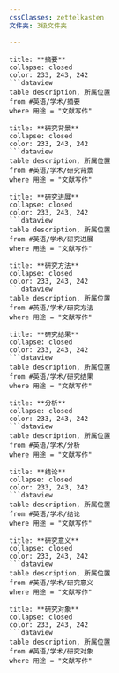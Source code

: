 ```yaml
---
cssClasses: zettelkasten
文件夹: 3级文件夹

---
```


```ad-todo
title: **摘要**
collapse: closed
color: 233, 243, 242
```dataview
table description, 所属位置
from #英语/学术/摘要
where 用途 = "文献写作"
```

```ad-todo
title: **研究背景**
collapse: closed
color: 233, 243, 242
```dataview
table description, 所属位置
from #英语/学术/研究背景
where 用途 = "文献写作"
```


```ad-todo
title: **研究进展**
collapse: closed
color: 233, 243, 242
```dataview
table description, 所属位置
from #英语/学术/研究进展
where 用途 = "文献写作"
```

```ad-todo
title: **研究方法**
collapse: closed
color: 233, 243, 242
```dataview
table description, 所属位置
from #英语/学术/研究方法
where 用途 = "文献写作"
```

```ad-todo
title: **研究结果**
collapse: closed
color: 233, 243, 242
```dataview
table description, 所属位置
from #英语/学术/研究结果
where 用途 = "文献写作"
```

```ad-todo
title: **分析**
collapse: closed
color: 233, 243, 242
```dataview
table description, 所属位置
from #英语/学术/分析
where 用途 = "文献写作"
```

```ad-todo
title: **结论**
collapse: closed
color: 233, 243, 242
```dataview
table description, 所属位置
from #英语/学术/结论
where 用途 = "文献写作"
```

```ad-todo
title: **研究意义**
collapse: closed
color: 233, 243, 242
```dataview
table description, 所属位置
from #英语/学术/研究意义
where 用途 = "文献写作"
```

```ad-todo
title: **研究对象**
collapse: closed
color: 233, 243, 242
```dataview
table description, 所属位置
from #英语/学术/研究对象
where 用途 = "文献写作"
```

